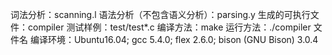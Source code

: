 词法分析：scanning.l
语法分析（不包含语义分析）：parsing.y
生成的可执行文件：compiler
测试样例：test/test*.c
编译方法：make
运行方法：./compiler 文件名
编译环境：Ubuntu16.04; gcc 5.4.0; flex 2.6.0; bison (GNU Bison) 3.0.4
